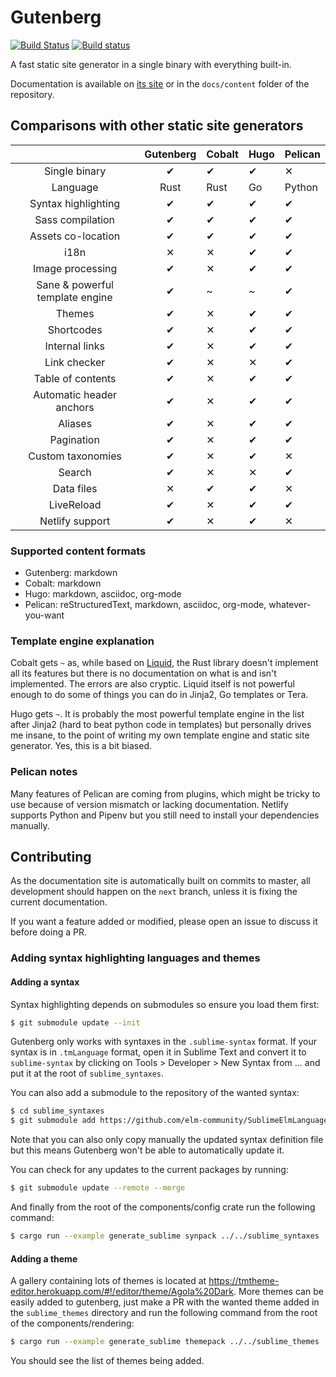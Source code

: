 # Gutenberg
[![Build Status](https://travis-ci.org/Keats/gutenberg.svg?branch=master)](https://travis-ci.org/Keats/gutenberg)
[![Build status](https://ci.appveyor.com/api/projects/status/h4t9r6h5gom839q0/branch/master?svg=true)](https://ci.appveyor.com/project/Keats/gutenberg/branch/master)

A fast static site generator in a single binary with everything built-in.

Documentation is available on [its site](https://www.getgutenberg.io/documentation/getting-started/installation/) or
in the `docs/content` folder of the repository.

## Comparisons with other static site generators

|                                 | Gutenberg | Cobalt | Hugo | Pelican |
|:-------------------------------:|:---------:|--------|------|---------|
| Single binary                   |     ✔     |    ✔   |   ✔  |    ✕    |
| Language                        |    Rust   |  Rust  |  Go  |  Python |
| Syntax highlighting             |     ✔     |    ✔   |   ✔  |    ✔    |
| Sass compilation                |     ✔     |    ✔   |   ✔  |    ✔    |
| Assets co-location              |     ✔     |    ✔   |   ✔  |    ✔    |
| i18n                            |     ✕     |    ✕   |   ✔  |    ✔    |
| Image processing                |     ✔     |    ✕   |   ✔  |    ✔    |
| Sane & powerful template engine |     ✔     |    ~   |   ~  |    ✔    |
| Themes                          |     ✔     |    ✕   |   ✔  |    ✔    |
| Shortcodes                      |     ✔     |    ✕   |   ✔  |    ✔    |
| Internal links                  |     ✔     |    ✕   |   ✔  |    ✔    |
| Link checker                    |     ✔     |    ✕   |   ✕  |    ✔    |
| Table of contents               |     ✔     |    ✕   |   ✔  |    ✔    |
| Automatic header anchors        |     ✔     |    ✕   |   ✔  |    ✔    |
| Aliases                         |     ✔     |    ✕   |   ✔  |    ✔    |
| Pagination                      |     ✔     |    ✕   |   ✔  |    ✔    |
| Custom taxonomies               |     ✔     |    ✕   |   ✔  |    ✕    |
| Search                          |     ✔     |    ✕   |   ✕  |    ✔    |
| Data files                      |     ✕     |    ✔   |   ✔  |    ✕    |
| LiveReload                      |     ✔     |    ✕   |   ✔  |    ✔    |
| Netlify support                 |     ✔     |    ✕   |   ✔  |    ✕    |


### Supported content formats

- Gutenberg: markdown
- Cobalt: markdown
- Hugo: markdown, asciidoc, org-mode
- Pelican: reStructuredText, markdown, asciidoc, org-mode, whatever-you-want

### Template engine explanation

Cobalt gets `~` as, while based on [Liquid](https://shopify.github.io/liquid/), the Rust library doesn't implement all its features but there is no documentation on what is and isn't implemented. The errors are also cryptic. Liquid itself is not powerful enough to do some of things you can do in Jinja2, Go templates or Tera.

Hugo gets `~`. It is probably the most powerful template engine in the list after Jinja2 (hard to beat python code in templates) but personally drives me insane, to the point of writing my own template engine and static site generator. Yes, this is a bit biased.

### Pelican notes
Many features of Pelican are coming from plugins, which might be tricky
to use because of version mismatch or lacking documentation. Netlify supports Python
and Pipenv but you still need to install your dependencies manually.

## Contributing
As the documentation site is automatically built on commits to master, all development
should happen on the `next` branch, unless it is fixing the current documentation.

If you want a feature added or modified, please open an issue to discuss it before doing a PR.

### Adding syntax highlighting languages and themes

#### Adding a syntax
Syntax highlighting depends on submodules so ensure you load them first:

```bash
$ git submodule update --init
```

Gutenberg only works with syntaxes in the `.sublime-syntax` format. If your syntax
is in `.tmLanguage` format, open it in Sublime Text and convert it to `sublime-syntax` by clicking on
Tools > Developer > New Syntax from ... and put it at the root of `sublime_syntaxes`.

You can also add a submodule to the repository of the wanted syntax:

```bash
$ cd sublime_syntaxes
$ git submodule add https://github.com/elm-community/SublimeElmLanguageSupport
```

Note that you can also only copy manually the updated syntax definition file but this means
Gutenberg won't be able to automatically update it.

You can check for any updates to the current packages by running:

```bash
$ git submodule update --remote --merge
```

And finally from the root of the components/config crate run the following command:

```bash
$ cargo run --example generate_sublime synpack ../../sublime_syntaxes ../../sublime_syntaxes/newlines.packdump
```

#### Adding a theme
A gallery containing lots of themes is located at https://tmtheme-editor.herokuapp.com/#!/editor/theme/Agola%20Dark.
More themes can be easily added to gutenberg, just make a PR with the wanted theme added in the `sublime_themes` directory
and run the following command from the root of the components/rendering:

```bash
$ cargo run --example generate_sublime themepack ../../sublime_themes ../../sublime_themes/all.themedump
```

You should see the list of themes being added.
